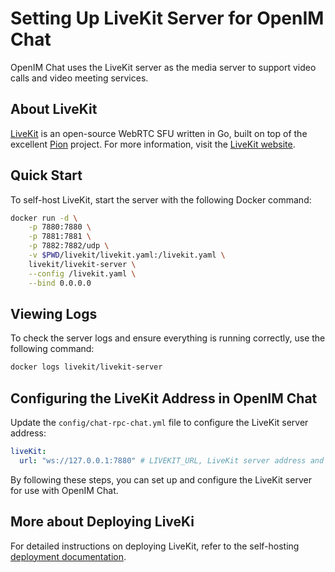 # Setting Up LiveKit Server for OpenIM Chat

OpenIM Chat uses the LiveKit server as the media server to support video calls and video meeting services.

## About LiveKit

[LiveKit](https://github.com/livekit/livekit-server) is an open-source WebRTC SFU written in Go, built on top of the excellent [Pion](https://github.com/pion) project. For more information, visit the [LiveKit website](https://livekit.io/).

## Quick Start

To self-host LiveKit, start the server with the following Docker command:

```bash
docker run -d \
    -p 7880:7880 \
    -p 7881:7881 \
    -p 7882:7882/udp \
    -v $PWD/livekit/livekit.yaml:/livekit.yaml \
    livekit/livekit-server \
    --config /livekit.yaml \
    --bind 0.0.0.0
```

## Viewing Logs

To check the server logs and ensure everything is running correctly, use the following command:

```bash
docker logs livekit/livekit-server
```

## Configuring the LiveKit Address in OpenIM Chat

Update the `config/chat-rpc-chat.yml` file to configure the LiveKit server address:

```yaml
liveKit:
  url: "ws://127.0.0.1:7880" # LIVEKIT_URL, LiveKit server address and port
```

By following these steps, you can set up and configure the LiveKit server for use with OpenIM Chat.

## More about Deploying LiveKi

For detailed instructions on deploying LiveKit, refer to the self-hosting [deployment documentation](https://docs.livekit.io/realtime/self-hosting/deployment/).
